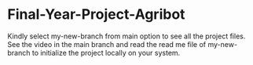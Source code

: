 # Final-Year-Project-Agribot 
Kindly select my-new-branch from main option to see all the project files.
See the video in the main branch and read the read me file of my-new-branch to initialize the project locally on your system.
